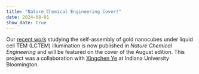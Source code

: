 ```yaml
---
title: "Nature Chemical Engineering Cover!"
date: 2024-08-01
show_date: true
---
```

Our [recent work](https://www.nature.com/articles/s44286-024-00102-9) studying the self-assembly of gold nanocubes under liquid cell TEM (LCTEM) illumination is now published in _Nature Chemical Engineering_ and will be featured on the cover of the August edition.
This project was a collaboration with [Xingchen Ye](https://ye.lab.indiana.edu/) at Indiana University Bloomington.
